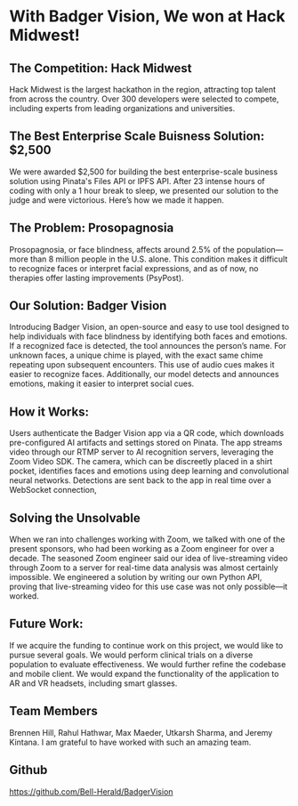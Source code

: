 # With Badger Vision, We won at Hack Midwest!

## The Competition: Hack Midwest
Hack Midwest is the largest hackathon in the region, attracting top talent from across the country. Over 300 developers were selected to compete, including experts from leading organizations and universities.

## The Best Enterprise Scale Buisness Solution: $2,500
We were awarded $2,500 for building the best enterprise-scale business solution using Pinata's Files API or IPFS API. After 23 intense hours of coding with only a 1 hour break to sleep, we presented our solution to the judge and were victorious. Here’s how we made it happen.

## The Problem: Prosopagnosia
Prosopagnosia, or face blindness, affects around 2.5% of the population—more than 8 million people in the U.S. alone. This condition makes it difficult to recognize faces or interpret facial expressions, and as of now, no therapies offer lasting improvements (PsyPost).

## Our Solution: Badger Vision
Introducing Badger Vision, an open-source and easy to use tool designed to help individuals with face blindness by identifying both faces and emotions. If a recognized face is detected, the tool announces the person’s name. For unknown faces, a unique chime is played, with the exact same chime repeating upon subsequent encounters. This use of audio cues makes it easier to recognize faces. Additionally, our model detects and announces emotions, making it easier to interpret social cues.

## How it Works:
Users authenticate the Badger Vision app via a QR code, which downloads pre-configured AI artifacts and settings stored on Pinata. The app streams video through our RTMP server to AI recognition servers, leveraging the Zoom Video SDK. The camera, which can be discreetly placed in a shirt pocket, identifies faces and emotions using deep learning and convolutional neural networks. Detections are sent back to the app in real time over a WebSocket connection,

## Solving the Unsolvable
When we ran into challenges working with Zoom, we talked with one of the present sponsors, who had been working as a Zoom engineer for over a decade. The seasoned Zoom engineer said our idea of live-streaming video through Zoom to a server for real-time data analysis was almost certainly impossible. We engineered a solution by writing our own Python API, proving that live-streaming video for this use case was not only possible—it worked.

## Future Work:
If we acquire the funding to continue work on this project, we would like to pursue several goals. We would perform clinical trials on a diverse population to evaluate effectiveness. We would further refine the codebase and mobile client. We would expand the functionality of the application to AR and VR headsets, including smart glasses.

## Team Members
Brennen Hill, Rahul Hathwar, Max Maeder, Utkarsh Sharma, and Jeremy Kintana. I am grateful to have worked with such an amazing team.

## Github
https://github.com/Bell-Herald/BadgerVision
